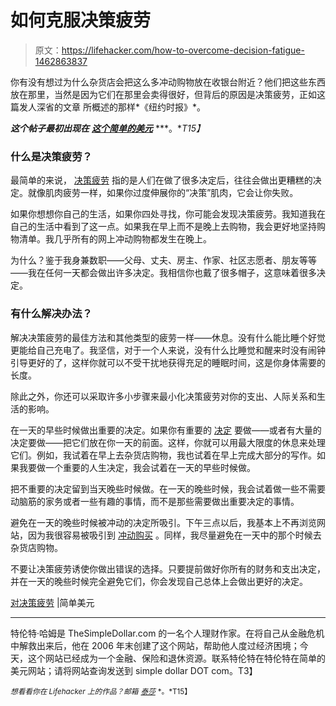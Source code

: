 # 如何克服决策疲劳

> 原文：<https://lifehacker.com/how-to-overcome-decision-fatigue-1462863837>

你有没有想过为什么杂货店会把这么多冲动购物放在收银台附近？他们把这些东西放在那里，当然是因为它们在那里会卖得很好，但背后的原因是决策疲劳，正如这篇发人深省的文章 所概述的那样*《纽约时报》*。



***这个帖子最初出现在*** [***这个简单的美元***](http://www.thesimpledollar.com/on-decision-fatigue/) ***。**T15】*

### **什么是决策疲劳？**

最简单的来说， [决策疲劳](https://lifehacker.com/how-decision-fatigue-zaps-your-willpower-and-what-you-5832539) 指的是人们在做了很多决定后，往往会做出更糟糕的决定。就像肌肉疲劳一样，如果你过度伸展你的“决策”肌肉，它会让你失败。

如果你想想你自己的生活，如果你四处寻找，你可能会发现决策疲劳。我知道我在自己的生活中看到了这一点。如果我在早上而不是晚上去购物，我会更好地坚持购物清单。我几乎所有的网上冲动购物都发生在晚上。

为什么？鉴于我身兼数职——父母、丈夫、房主、作家、社区志愿者、朋友等等——我在任何一天都会做出许多决定。我相信你也戴了很多帽子，这意味着很多决定。

### 有什么解决办法？

解决决策疲劳的最佳方法和其他类型的疲劳一样——休息。没有什么能比睡个好觉更能给自己充电了。我坚信，对于一个人来说，没有什么比睡觉和醒来时没有闹钟引导更好的了，这样你就可以不受干扰地获得充足的睡眠时间，这是你身体需要的长度。

除此之外，你还可以采取许多小步骤来最小化决策疲劳对你的支出、人际关系和生活的影响。

在一天的早些时候做出重要的决定。如果你有重要的 [决定](https://lifehacker.com/four-tricks-to-help-you-make-any-difficult-decision-987762341) 要做——或者有大量的决定要做——把它们放在你一天的前面。这样，你就可以用最大限度的休息来处理它们。例如，我试着在早上去杂货店购物，我也试着在早上完成大部分的写作。如果我要做一个重要的人生决定，我会试着在一天的早些时候做。

把不重要的决定留到当天晚些时候做。在一天的晚些时候，我会试着做一些不需要动脑筋的家务或者一些有趣的事情，而不是那些需要做出重要决定的事情。

避免在一天的晚些时候被冲动的决定所吸引。下午三点以后，我基本上不再浏览网站，因为我很容易被吸引到 [冲动购买](https://lifehacker.com/how-to-avoid-impulse-purchases-in-the-internet-shopping-5919833) 。同样，我尽量避免在一天中的那个时候去杂货店购物。

不要让决策疲劳诱使你做出错误的选择。只要提前做好你所有的财务和支出决定，并在一天的晚些时候完全避免它们，你会发现自己总体上会做出更好的决定。

[对决策疲劳](http://www.thesimpledollar.com/on-decision-fatigue/) |简单美元

* * *

特伦特·哈姆是 TheSimpleDollar.com 的一名个人理财作家。在将自己从金融危机中解救出来后，他在 2006 年末创建了这个网站，帮助他人度过经济困境；今天，这个网站已经成为一个金融、保险和退休资源。联系特伦特在特伦特在简单的美元网站；请将网站查询发送到 simple dollar DOT com。T3】

<small>*想看看你在 Lifehacker 上的作品？邮箱*</small> [<small>*泰莎*</small>](https://mail.google.com/mail/?view=cm&fs=1&tf=1&to=tessa@lifehacker.com) <small>*。*T15】</small>